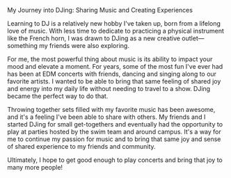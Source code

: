 My Journey into DJing: Sharing Music and Creating Experiences

Learning to DJ is a relatively new hobby I've taken up, born from a lifelong love of music. With less time to dedicate to practicing a physical instrument like the French horn, I was drawn to DJing as a new creative outlet—something my friends were also exploring.

For me, the most powerful thing about music is its ability to impact your mood and elevate a moment. For years, some of the most fun I've ever had has been at EDM concerts with friends, dancing and singing along to our favorite artists. I wanted to be able to bring that same feeling of shared joy and energy into my daily life without needing to travel to a show. DJing became the perfect way to do that.

Throwing together sets filled with my favorite music has been awesome, and it's a feeling I've been able to share with others. My friends and I started DJing for small get-togethers and eventually had the opportunity to play at parties hosted by the swim team and around campus. It's a way for me to continue my passion for music and to bring that same joy and sense of shared experience to my friends and community.

Ultimately, I hope to get good enough to play concerts and bring that joy to many more people!